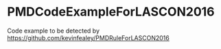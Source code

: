 # PMDCodeExampleForLASCON2016
Code example to be detected by https://github.com/kevinfealey/PMDRuleForLASCON2016
